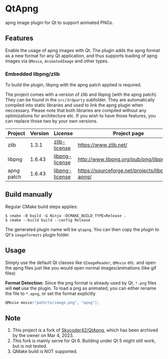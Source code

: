 # QtApng

apng image plugin for Qt to support animated PNGs.

## Features

Enable the usage of apng images with Qt. The plugin adds the apng format as a new format for any Qt application, and thus supports loading of apng images via `QMovie`, `AnimatedImage` and other types.

### Embedded libpng/zlib

To build the plugin, libpng with the apng patch applied is required.

The project comes with a version of zlib and libpng (with the apng patch). They can be found in the `src/3rdparty` subfolder. They are automatically compiled into static libraries and used to link the apng plugin when neccessary. Please note that both libraries are compiled without any optimizations for architecture etc. If you wish to have those features, you can replace those two by your own versions.

 Project	| Version	| License																	| Project page
------------|-----------|---------------------------------------------------------------------------|--------------
 zlib		| 1.3.1		| [zlib-license](https://www.zlib.net/zlib_license.html)					| https://www.zlib.net/
 libpng		| 1.6.43	| [libpng-license](http://www.libpng.org/pub/png/src/libpng-LICENSE.txt)	| http://www.libpng.org/pub/png/libpng.html
 apng patch	| 1.6.43	| [libpng-license](http://www.libpng.org/pub/png/src/libpng-LICENSE.txt)	| https://sourceforge.net/projects/libpng-apng/

## Build manually

Regular CMake build steps applies:

```shell
$ cmake -B build -G Ninja -DCMAKE_BUILD_TYPE=Release .
$ cmake --build build --config Release
```

The generated plugin name will be `qtapng`. You can then copy the plugin to Qt's `imageformats` plugin folder.

## Usage
Simply use the default Qt classes like `QImageReader`, `QMovie` etc. and open the apng files just like you would open normal images/animations (like gif files)

**Format Detection:**
Since the png format is already used by Qt, `*.png` files will **not** use the plugin. To load a png as animated, you can either rename the file to `*.apng`, or set the format explicitly

```cpp
QMovie movie("path/to/image.png", "apng");
```

## Note

1. This project is a fork of [Skycoder42/QtApng](https://github.com/Skycoder42/QtApng), which has been archived by the owner on Mar 4, 2023.
2. This fork is mainly serve for Qt 6. Building under Qt 5 might still work, but is not tested.
3. QMake build is NOT supported.